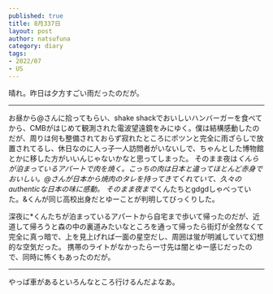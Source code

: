 ```yaml
--- 
published: true
title: 8月337日
layout: post
author: natsufuna
category: diary
tags: 
- 2022/07
- US
---
```

晴れ。昨日は夕方すごい雨だったのだが。

---
お昼から@さんに拾ってもらい、shake shackでおいしいハンバーガーを食べてから、CMBがはじめて観測された電波望遠鏡をみにゆく。僕は結構感動したのだが、周りは何も整備されておらず寂れたところにポツンと完全に雨ざらしで放置されてるし、休日なのに人っ子一人訪問者がいないしで、ちゃんとした博物館とかに移した方がいいんじゃないかなと思ってしまった。
そのまま夜は*くんらが泊まっているアパートで肉を焼く。こっちの肉は日本と違ってほとんど赤身でおいしい。@さんが日本から焼肉のタレを持ってきてくれていて、久々のauthenticな日本の味に感動。
そのまま夜まで*くんたちとgdgdしゃべっていた。&くんが同じ高校出身だとゆーことが判明してびっくりした。

深夜に*くんたちが泊まっているアパートから自宅まで歩いて帰ったのだが、近道して帰ろうと森の中の裏道みたいなところを通って帰ったら街灯が全然なくて完全に真っ暗で、上を見上げれば一面の星空だし、周囲は蛍が明滅していて幻想的な空気だった。
携帯のライトがなかったら一寸先は闇とゆー感じだったので、同時に怖くもあったのだが。

---
やっぱ車があるといろんなところ行けるんだよなあ。